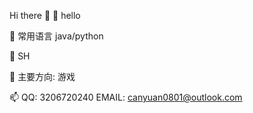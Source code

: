 Hi there 👋
🔭 hello

🌱 常用语言 java/python

👯 SH

💬 主要方向: 游戏

📫 QQ: 3206720240 EMAIL: canyuan0801@outlook.com